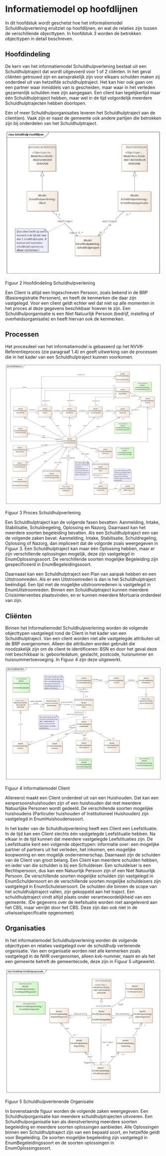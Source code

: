 # Informatiemodel op hoofdlijnen

In dit hoofdstuk wordt geschetst hoe het informatiemodel Schuldhulpverlening eruitziet op hoofdlijnen, en wat de relaties zijn tussen de verschillende objecttypen. In hoofdstuk 3 worden de betrokken objecttypen in detail beschreven.

## Hoofdindeling

De kern van het informatiemodel Schuldhulpverlening bestaat uit een Schuldhulptraject dat wordt uitgevoerd voor 1 of 2 cliënten. In het geval cliënten getrouwd zijn en aansprakelijk zijn voor elkaars schulden maken zij onderdeel uit van hetzelfde schuldhulptraject. Het kan hier ook gaan om een partner waar inmiddels van is gescheiden, maar waar in het verleden gezamenlijk schulden mee zijn aangegaan. Een client kan tegelijkertijd maar één Schuldhulptraject hebben, maar wel in de tijd volgordelijk meerdere Schuldhulptrajecten hebben doorlopen.

Eén of meer Schuldhulporganisaties leveren het Schuldhulptraject aan de client(en). Vaak zijn er naast de gemeente ook andere partijen die betrokken zijn bij onderdelen van het Schuldhulptraject.

[![Hoofdindeling](images/EAID_9060F49C_F450_4693_A636_0E1384D677AE.jpg)](images/EAID_9060F49C_F450_4693_A636_0E1384D677AE.jpg)

Figuur 2 Hoofdindeling Schuldhulpverlening

Een Client is altijd een Ingeschreven Persoon, zoals bekend in de BRP (Basisregistratie Personen), en heeft de kenmerken die daar zijn vastgelegd. Voor een client geldt echter wel dat niet op alle momenten in het proces al deze gegevens beschikbaar hoeven te zijn. Een Schuldhulporganisatie is een Niet Natuurlijk Persoon (bedrijf, instelling of overheidsorganisatie) en heeft hiervan ook de kenmerken.

## Processen

Het procesdeel van het informatiemodel is gebaseerd op het NVVK-Referentieproces (zie paragraaf 1.4) en geeft uitwerking van de processen die in het kader van een Schuldhulptraject kunnen voorkomen.

[![Proces Schuldhulpverlening](images/EAID_BBE1A03C_2D40_48cb_91AE_EF630304F490.jpg)](images/EAID_BBE1A03C_2D40_48cb_91AE_EF630304F490.jpg)

Figuur 3 Proces Schuldhulpverlening

Een Schuldhulptraject kan de volgende fasen bevatten: Aanmelding, Intake, Stabilisatie, Schuldregeling, Oplossing en Nazorg. Daarnaast kan het meerdere soorten begeleiding bevatten. Als een Schuldhulptraject een van de volgende zaken bevat: Aanmelding, Intake, Stabilisatie, Schuldregeling, Oplossing of Nazorg, dan impliceert dat de volgorde zoals weergegeven in Figuur 3. Een Schuldhulptraject kan maar één Oplossing hebben, maar er zijn verschillende oplossingen mogelijk, deze zijn vastgelegd in EnumOplossingssoort. De verschillende soorten mogelijke Begeleiding zijn gespecificeerd in EnumBegeleidingssoort.

Daarnaast kan een Schuldhulptraject een Plan van aanpak hebben en een Uitstroomreden. Als er een Uitstroomreden is dan is het Schuldhulptraject beëindigd. Een lijst met de mogelijke uitstroomredenen is vastgelegd in EnumUitstroomreden. Binnen een Schuldhulptraject kunnen meerdere Crisisinterventies plaatsvinden, en er kunnen meerdere Mortuaria onderdeel van zijn.

## Cliënten

Binnen het Informatiemodel Schuldhulpverlening worden de volgende objecttypen vastgelegd rond de Client in het kader van een Schuldhulptraject. Van een client worden niet alle vastgelegde attributen uit de BRP overgenomen. Alleen die attributen worden gebruikt die noodzakelijk zijn om de client te identificeren: BSN en door het geval deze niet beschikbaar is: geboortedatum, geslacht, postcode, huisnummer en huisnummertoevoeging. In Figuur 4 zijn deze uitgewerkt.

[![Client Schuldhulpverlening](images/EAID_60622F3B_724C_487b_B974_EAFC4A8DD0BE.jpg)](images/EAID_60622F3B_724C_487b_B974_EAFC4A8DD0BE.jpg)

Figuur 4 Informatiemodel Client

Allereerst maakt een Client onderdeel uit van een Huishouden. Dat kan een eenpersoonshuishouden zijn of een huishouden dat met meerdere Natuurlijke Personen wordt gedeeld. De verschillende soorten mogelijke huishoudens (Particulier huishouden of Institutioneel Huishouden) zijn vastgelegd in EnumHuishoudenssoort.

In het kader van de Schuldhulpverlening heeft een Client een Leefstituatie. In de tijd kan een Client slechts één vastgelegde Leefstituatie hebben. Na elkaar in de tijd kunnen dat meerdere vastgelegde Leefstituaties zijn. De Leefstituatie kent een volgende objecttypen: informatie over: een mogelijke partner of partners uit het verleden, het inkomen, een mogelijke koopwoning en een mogelijk ondernemerschap. Daarnaast zijn de schulden van de Client van groot belang. Een Client kan meerdere schulden hebben, en ieder van die schulden is bij een Schuldeiser. Een schuldeiser is een Rechtspersoon, dus kan een Natuurlijk Persoon zijn of een Niet Natuurlijk Persoon. De verschillende soorten mogelijke schulden zijn vastgelegd in EnumSchuldensoort en de verschillende soorten mogelijke schuldeisers zijn vastgelegd in EnumSchuleisersoort. De schulden die binnen de scope van het schuldhulptraject vallen, zijn gekoppeld aan het traject. Een schuldhulptraject vindt altijd plaats onder verantwoordelijkheid van een gemeente. (De gegevens over de leefsituatie worden niet aangeleverd aan het CBS, maar verrijkt door het CBS. Deze zijn dan ook niet in de uitwisselspecificatie opgenomen)

## Organisaties

In het informatiemodel Schuldhulpverlening worden de volgende objecttypen en relaties vastgelegd over de schuldhulp verlenende organisatie. Van een organisatie worden niet alle kenmerken zoals vastgelegd in de NHR overgenomen, alleen kvk-nummer, naam en als het een gemeente betreft de gemeentecode, deze zijn in Figuur 5 uitgewerkt.

[![Schuldhulpverlenende organisatie](images/EAID_752DF3AE_43AC_4165_8FCD_FDDE73075872.jpg)](images/EAID_752DF3AE_43AC_4165_8FCD_FDDE73075872.jpg)

Figuur 5 Schuldhulpverlenende Organisatie

In bovenstaande figuur worden de volgende zaken weergegeven: Een Schuldhulporganisatie kan meerdere schuldhulptrajecten uitvoeren. Een Schuldhulporganisatie kan als dienstverlening meerdere soorten begeleiding en meerdere soorten oplossingen aanbieden. Alle Oplossingen binnen een Schuldhulptraject zijn van een bepaald soort, en hetzelfde geldt voor Begeleiding. De soorten mogelijke begeleiding zijn vastgelegd in EnumBegeleidingssoort en de soorten oplossingen in EnumOplossingssoort.

